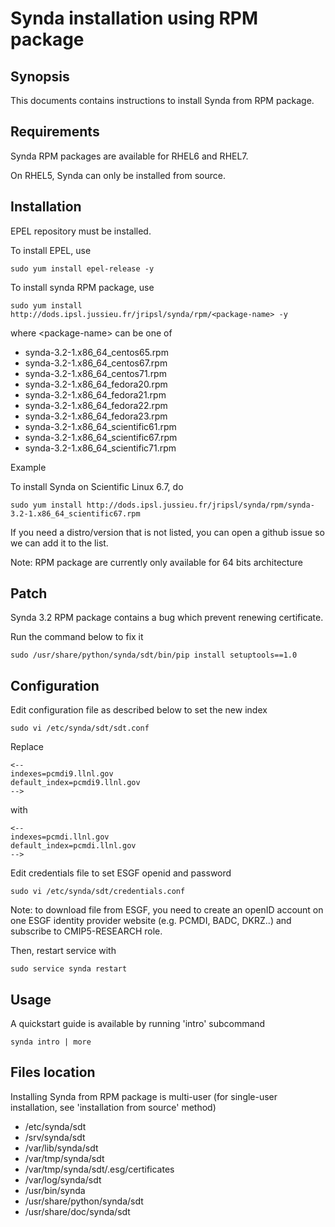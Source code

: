 # Synda installation using RPM package

## Synopsis

This documents contains instructions to install Synda from RPM package.

## Requirements

Synda RPM packages are available for RHEL6 and RHEL7.

On RHEL5, Synda can only be installed from source.

## Installation

EPEL repository must be installed.

To install EPEL, use

```
sudo yum install epel-release -y
```

To install synda RPM package, use

```
sudo yum install http://dods.ipsl.jussieu.fr/jripsl/synda/rpm/<package-name> -y
```

where &lt;package-name&gt; can be one of

* synda-3.2-1.x86_64_centos65.rpm
* synda-3.2-1.x86_64_centos67.rpm
* synda-3.2-1.x86_64_centos71.rpm
* synda-3.2-1.x86_64_fedora20.rpm
* synda-3.2-1.x86_64_fedora21.rpm
* synda-3.2-1.x86_64_fedora22.rpm
* synda-3.2-1.x86_64_fedora23.rpm
* synda-3.2-1.x86_64_scientific61.rpm
* synda-3.2-1.x86_64_scientific67.rpm
* synda-3.2-1.x86_64_scientific71.rpm

Example

To install Synda on Scientific Linux 6.7, do

```
sudo yum install http://dods.ipsl.jussieu.fr/jripsl/synda/rpm/synda-3.2-1.x86_64_scientific67.rpm 
```

If you need a distro/version that is not listed, you can open a github issue so we can add it to the list.

Note: RPM package are currently only available for 64 bits architecture

## Patch

Synda 3.2 RPM package contains a bug which prevent renewing certificate.

Run the command below to fix it

```
sudo /usr/share/python/synda/sdt/bin/pip install setuptools==1.0
```

## Configuration

Edit configuration file as described below to set the new index

```
sudo vi /etc/synda/sdt/sdt.conf
```

Replace

```
<--
indexes=pcmdi9.llnl.gov
default_index=pcmdi9.llnl.gov
-->
```

with

```
<--
indexes=pcmdi.llnl.gov
default_index=pcmdi.llnl.gov
-->
```

Edit credentials file to set ESGF openid and password

```
sudo vi /etc/synda/sdt/credentials.conf
```

Note: to download file from ESGF, you need to create an openID account on one
ESGF identity provider website (e.g. PCMDI, BADC, DKRZ..) and subscribe to
CMIP5-RESEARCH role.

Then, restart service with

```
sudo service synda restart
```

## Usage

A quickstart guide is available by running 'intro' subcommand

```
synda intro | more
```

## Files location

Installing Synda from RPM package is multi-user (for single-user installation,
see 'installation from source' method)

* /etc/synda/sdt
* /srv/synda/sdt
* /var/lib/synda/sdt
* /var/tmp/synda/sdt
* /var/tmp/synda/sdt/.esg/certificates
* /var/log/synda/sdt
* /usr/bin/synda
* /usr/share/python/synda/sdt
* /usr/share/doc/synda/sdt
